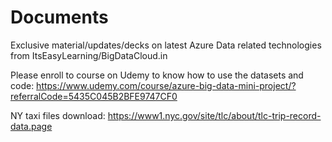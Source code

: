 # Documents

Exclusive material/updates/decks on latest Azure Data related technologies from ItsEasyLearning/BigDataCloud.in

Please enroll to course on Udemy to know how to use the datasets and code:
https://www.udemy.com/course/azure-big-data-mini-project/?referralCode=5435C045B2BFE9747CF0

NY taxi files download:
https://www1.nyc.gov/site/tlc/about/tlc-trip-record-data.page
